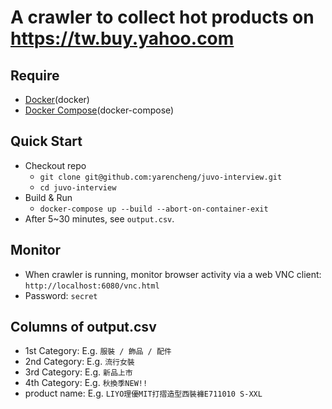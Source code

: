# A crawler to collect hot products on https://tw.buy.yahoo.com

## Require

* [Docker](https://docs.docker.com/install/linux/docker-ce/ubuntu/)(docker)
* [Docker Compose](https://docs.docker.com/compose/install/)(docker-compose)

## Quick Start

* Checkout repo
  * `git clone git@github.com:yarencheng/juvo-interview.git`
  * `cd juvo-interview`
* Build & Run
  * `docker-compose up --build --abort-on-container-exit`
* After 5~30 minutes, see `output.csv`.

## Monitor

* When crawler is running, monitor browser activity via a web VNC client: `http://localhost:6080/vnc.html`
* Password: `secret`

## Columns of output.csv

* 1st Category: E.g. `服裝 / 飾品 / 配件`
* 2nd Category: E.g. `流行女裝`
* 3rd Category: E.g. `新品上市`
* 4th Category: E.g. `秋換季NEW!!`
* product name: E.g. `LIYO理優MIT打摺造型西裝褲E711010 S-XXL`